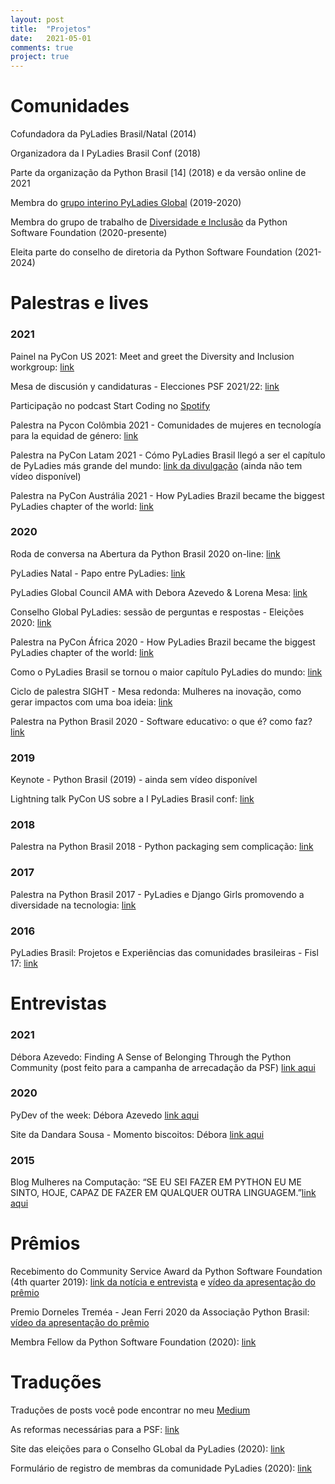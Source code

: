 ```yaml
---
layout: post
title:  "Projetos"
date:   2021-05-01
comments: true
project: true
---
```




# Comunidades
Cofundadora da PyLadies Brasil/Natal (2014)

Organizadora da I PyLadies Brasil Conf (2018)

Parte da organização da Python Brasil [14]  (2018) e da versão online de 2021

Membra do [grupo interino PyLadies Global](https://pyladies.com/blog/Help-us-decide-our-PyLadies-Projects-and-PyLadies-Global-Council-Selection-Process/help-us-with-pyladies-project-and-council-selection/) (2019-2020)

Membra do grupo de trabalho de [Diversidade e Inclusão](https://pyfound.blogspot.com/2020/12/announcing-psf-diversity-and-inclusion.html) da Python Software Foundation (2020-presente)

Eleita parte do conselho de diretoria da Python Software Foundation (2021-2024)

# Palestras e lives


### 2021

Painel na PyCon US 2021: Meet and greet the Diversity and Inclusion workgroup: [link](https://us.pycon.org/2021/events/diversity-inclusion/)

Mesa de discusión y candidaturas - Elecciones PSF 2021/22: [link](https://www.youtube.com/watch?v=qFG2WrUhEm8)

Participação no podcast Start Coding no [Spotify](https://open.spotify.com/episode/5EaktdwxmyecXkeQtrW27J?si=-TsHuVNQTsa5TvrNo2hBjQ)

Palestra na Pycon Colômbia 2021 - Comunidades de mujeres en tecnología para la equidad de género: [link](https://www.youtube.com/watch?v=CwN30o0df60&t=587s)

Palestra na PyCon Latam 2021 -  Cómo PyLadies Brasil llegó a ser el capítulo de PyLadies más grande del mundo: [link da divulgação](https://twitter.com/PyLatam/status/1427362267721605124) (ainda não tem vídeo disponível)

Palestra na PyCon Austrália 2021 - How PyLadies Brazil became the biggest PyLadies chapter of the world: [link](https://www.youtube.com/watch?v=uPGm5sZlkaA&t=1593s)
### 2020

Roda de conversa na Abertura da Python Brasil 2020 on-line:  [link](https://www.youtube.com/watch?v=-DFgRTGRCA8)

PyLadies Natal - Papo entre PyLadies: [link](https://www.youtube.com/watch?v=jOJvPf3ze0M)

PyLadies Global Council AMA with Debora Azevedo & Lorena Mesa: [link](https://www.youtube.com/watch?v=PHmIF-6nRvI)

Conselho Global PyLadies: sessão de perguntas e respostas - Eleições 2020: [link](https://www.youtube.com/watch?v=1TZzBkreDlQ)

Palestra na PyCon África 2020 - How PyLadies Brazil became the biggest PyLadies chapter of the world: [link](https://www.youtube.com/watch?v=dijTpK3O6so)

Como o PyLadies Brasil se tornou o maior capítulo PyLadies do mundo: [link](https://www.youtube.com/watch?v=_lnVSlI2XWs)

Ciclo de palestra SIGHT - Mesa redonda: Mulheres na inovação, como gerar impactos com uma boa ideia: [link](https://youtu.be/wmxX6Ma-Yus?t=4821)

Palestra na Python Brasil 2020 - Software educativo: o que é? como faz? [link](https://www.youtube.com/watch?v=BZDaaNLK3wU&t=3492s)

### 2019
Keynote - Python Brasil (2019) - ainda sem vídeo disponível

Lightning talk PyCon US sobre a I PyLadies Brasil conf: [link](https://youtu.be/sRwHWPDJBnk?t=1358)

### 2018
Palestra na Python Brasil 2018 - Python packaging sem complicação: [link](https://www.youtube.com/watch?v=RaowuG0xcCw&list=PLDC3uVLxaEQ3Jd6ZNeNyEoCNkp05vRujQ&index=68)

### 2017
Palestra na Python Brasil 2017 - PyLadies e Django Girls promovendo a diversidade na tecnologia: [link](https://www.youtube.com/watch?v=y2syVuMQqrQ)

### 2016
PyLadies Brasil: Projetos e Experiências das comunidades brasileiras - Fisl 17: [link](https://www.youtube.com/watch?v=qvdPb90rFmE)





# Entrevistas

### 2021
Débora Azevedo: Finding A Sense of Belonging Through the Python Community (post feito para a campanha de arrecadação da PSF) [link aqui](https://pyfound.blogspot.com/2021/05/debora-azevedo-finding-sense-of.html)

### 2020
PyDev of the week: Débora Azevedo [link aqui](https://www.blog.pythonlibrary.org/2020/09/14/pydev-of-the-week-debora-azevedo/)

Site da Dandara Sousa - Momento biscoitos: Débora [link aqui](https://dandaramcsousa.github.io/2020/10/03/momentos-biscoitos-debora.html)

### 2015
Blog Mulheres na Computação: “SE EU SEI FAZER EM PYTHON EU ME SINTO, HOJE, CAPAZ DE FAZER EM QUALQUER OUTRA LINGUAGEM.”[link aqui](https://mulheresnacomputacao.com/2015/03/04/se-eu-sei-fazer-em-python-eu-me-sinto-hoje-capaz-de-fazer-em-qualquer-outra-linguagem/)

# Prêmios
Recebimento do Community Service Award da Python Software Foundation (4th quarter 2019): [link da notícia e entrevista](https://pyfound.blogspot.com/2020/03/debora-azevedo-awarded-psf-community.html) e [vídeo da apresentação do prêmio](https://youtu.be/a05o1fV90jc?t=303)

Premio Dorneles Treméa - Jean Ferri 2020 da Associação Python Brasil: [vídeo da apresentação do prêmio](https://youtu.be/3assmXh0R5Q?t=6588)

Membra Fellow da Python Software Foundation (2020): [link](https://pyfound.blogspot.com/2020/10/python-software-foundation-fellow.html)

# Traduções
Traduções de posts você pode encontrar no meu [Medium](https://medium.com/@deeh_azevedo)

As reformas necessárias para a PSF: [link](https://dev.to/deboraazevedo/as-reformas-necessarias-para-a-psf-2756)

Site das eleições para o Conselho GLobal da PyLadies (2020): [link](https://elections.pyladies.com/pt/)

Formulário de registro de membras da comunidade PyLadies (2020): [link](https://pyladies.com/blog/Announcement-for-Registering-PyLadies-Members/announcement-for-registering-pyladies-members/)
